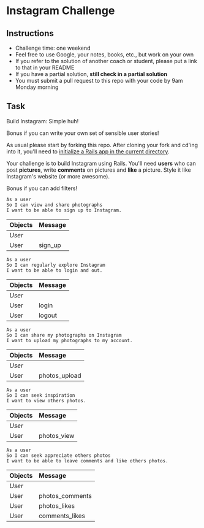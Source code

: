 Instagram Challenge
===================

Instructions
-------
* Challenge time: one weekend
* Feel free to use Google, your notes, books, etc., but work on your own
* If you refer to the solution of another coach or student, please put a link to that in your README
* If you have a partial solution, **still check in a partial solution**
* You must submit a pull request to this repo with your code by 9am Monday morning

Task
-----

Build Instagram: Simple huh!

Bonus if you can write your own set of sensible user stories!

As usual please start by forking this repo. After cloning your fork and cd'ing into it, you'll need to [initialize a Rails app in the current directory](http://blog.jasonmeridth.com/posts/create-rails-application-in-current-directory/).

Your challenge is to build Instagram using Rails. You'll need **users** who can post **pictures**, write **comments** on pictures and **like** a picture. Style it like Instagram's website (or more awesome).

Bonus if you can add filters!


```
As a user
So I can view and share photographs
I want to be able to sign up to Instagram.
```
|Objects| Message|
| ----- |:-------|
|_User_| |
|User|sign_up|

```
As a user
So I can regularly explore Instagram
I want to be able to login and out.
```
|Objects| Message|
| ----- |:-------|
|_User_| |
|User|login|
|User|logout|

```
As a user
So I can share my photographs on Instagram
I want to upload my photographs to my account.
```
|Objects| Message|
| ----- |:-------|
|_User_| |
|User|photos_upload|

```
As a user
So I can seek inspiration
I want to view others photos.
```
|Objects| Message|
| ----- |:-------|
|_User_| |
|User|photos_view|

```
As a user
So I can seek appreciate others photos
I want to be able to leave comments and like others photos.
```
|Objects| Message|
| ----- |:-------|
|_User_| |
|User|photos_comments|
|User|photos_likes|
|User|comments_likes|
